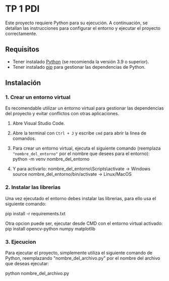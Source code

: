 # TP 1 PDI

Este proyecto requiere Python para su ejecución. A continuación, se detallan las instrucciones para configurar el entorno y ejecutar el proyecto correctamente.

## Requisitos

- Tener instalado [Python](https://www.python.org/downloads/) (se recomienda la versión 3.9 o superior).
- Tener instalado [pip](https://pip.pypa.io/en/stable/) para gestionar las dependencias de Python.

## Instalación

### 1. Crear un entorno virtual

Es recomendable utilizar un entorno virtual para gestionar las dependencias del proyecto y evitar conflictos con otras aplicaciones.

1. Abre Visual Studio Code.
2. Abre la terminal con `Ctrl + J` y escribe `cmd` para abrir la línea de comandos.
3. Para crear un entorno virtual, ejecuta el siguiente comando (reemplaza `"nombre_del_entorno"` por el nombre que desees para el entorno):
   python -m venv nombre_del_entorno 

4. Y para activarlo:
nombre_del_entorno\Scripts\activate -> Windows
source nombre_del_entorno/bin/activate -> Linux/MacOS

### 2. Instalar las librerias
Una vez ejecutado el entorno debes instalar las librerias, para ello usa el siguiente comando:

pip install -r requirements.txt

Otra opcion puede ser, ejecutar desde CMD con el entorno virtual activado:
pip install opencv-python numpy matplotlib


### 3. Ejecucion
Para ejecutar el proyecto, simplemente utiliza el siguiente comando de Python, reemplazando "nombre_del_archivo.py" por el nombre del archivo que deseas ejecutar:

python nombre_del_archivo.py



